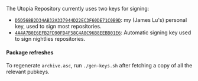 The Utopia Repository currently uses two keys for signing:

* [`D5D568B2D34AB32A337944D22EC3F60DE71C0B9D`](https://pgp.mit.edu/pks/lookup?op=vindex&search=0x2EC3F60DE71C0B9D): my (James Lu's) personal key, used to sign most repositories.
* [`4A4A7B0E6EFB2FD90FD4F58C4A8C96B8EEBB01E6`](https://pgp.mit.edu/pks/lookup?op=vindex&search=0x4A8C96B8EEBB01E6): Automatic signing key used to sign nightlies repositories.

#### Package refreshes

To regenerate `archive.asc`, run `./gen-keys.sh` after fetching a copy of all the relevant pubkeys.
